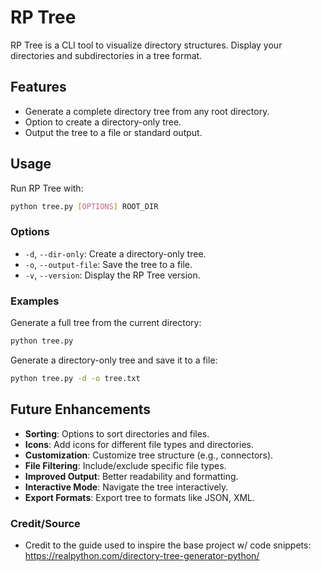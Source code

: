 # RP Tree

RP Tree is a CLI tool to visualize directory structures. Display your directories and subdirectories in a tree format.

## Features

- Generate a complete directory tree from any root directory.
- Option to create a directory-only tree.
- Output the tree to a file or standard output.

## Usage

Run RP Tree with:

```sh
python tree.py [OPTIONS] ROOT_DIR
```

### Options

- `-d`, `--dir-only`: Create a directory-only tree.
- `-o`, `--output-file`: Save the tree to a file.
- `-v`, `--version`: Display the RP Tree version.

### Examples

Generate a full tree from the current directory:

```sh
python tree.py
```

Generate a directory-only tree and save it to a file:

```sh
python tree.py -d -o tree.txt
```

## Future Enhancements

- **Sorting**: Options to sort directories and files.
- **Icons**: Add icons for different file types and directories.
- **Customization**: Customize tree structure (e.g., connectors).
- **File Filtering**: Include/exclude specific file types.
- **Improved Output**: Better readability and formatting.
- **Interactive Mode**: Navigate the tree interactively.
- **Export Formats**: Export tree to formats like JSON, XML.


### Credit/Source
- Credit to the guide used to inspire the base project w/ code snippets: https://realpython.com/directory-tree-generator-python/
